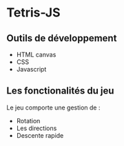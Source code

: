 # Tetris-JS

<h2>Outils de développement</h2>
<ul>
    <li>HTML canvas</li>
    <li>CSS</li>
    <li>Javascript</li>
</ul
>

<h2>Les fonctionalités du jeu</h2>
<p>Le jeu comporte une gestion de :</p>
  <ul>
    <li>Rotation</li>
    <li>Les directions</li>
    <li>Descente rapide</li>
    
  </ul>
